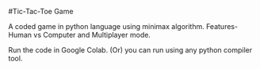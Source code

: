 #Tic-Tac-Toe Game

A coded game in python language using minimax algorithm.
Features- Human vs Computer and Multiplayer mode.
 
Run the code in Google Colab.
(Or) you can run using any python compiler tool.
